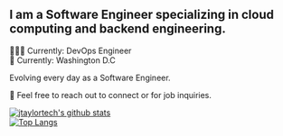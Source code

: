 ## I am a Software Engineer specializing in cloud computing and backend engineering.

👨🏽‍💻 Currently: DevOps Engineer </br>
📍 Currently: Washington D.C

Evolving every day as a Software Engineer.

💬 Feel free to reach out to connect or for job inquiries.

[![jtaylortech's github stats](https://github-readme-stats.vercel.app/api?username=jtaylortech&show_icons=true&title_color=fff&icon_color=79ff97&text_color=9f9f9f&bg_color=151515)](https://github.com/jtaylortech&theme=dracula)
</br>
[![Top Langs](https://github-readme-stats.vercel.app/api/top-langs/?username=jtaylortech&layout=compact)](https://github.com/jtaylortech/github-readme-stats&theme=dracula)
